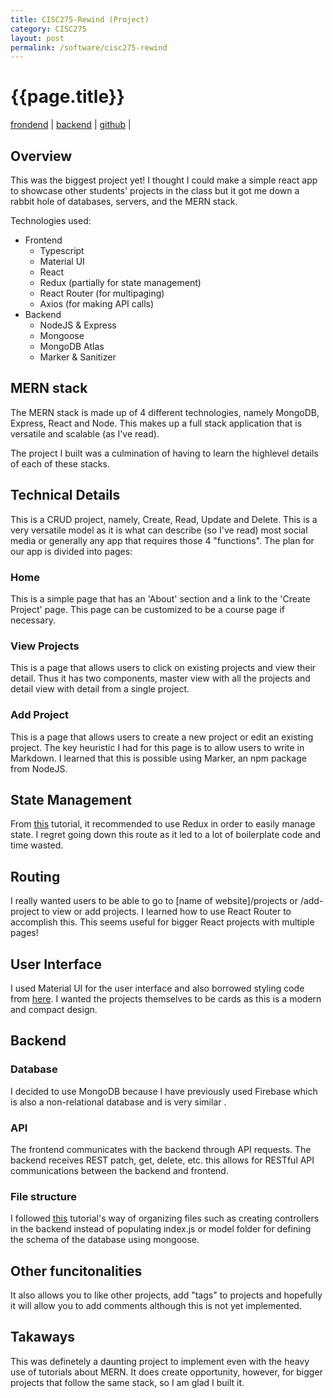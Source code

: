 ```yaml
---
title: CISC275-Rewind (Project)
category: CISC275
layout: post
permalink: /software/cisc275-rewind
---
```

# {{page.title}}
[frondend](https://amanikiruga.github.io/cisc275-rewind/) | 
[backend](https://cisc275-rewind.herokuapp.com/) |
[github](https://github.com/amanikiruga/learn-breeds) | 

## Overview
This was the biggest project yet! I thought I could make a simple react app to showcase other students' projects in the class but it got me down a rabbit hole of databases, servers, and the MERN stack. 

Technologies used: 
* Frontend
  * Typescript
  * Material UI
  * React
  * Redux (partially for state management)
  * React Router (for multipaging)
  * Axios (for making API calls)
* Backend
  * NodeJS & Express
  * Mongoose 
  * MongoDB Atlas
  * Marker & Sanitizer


## MERN stack
The MERN stack is made up of 4 different technologies, namely MongoDB, Express, React and Node. This makes up a full stack application that is versatile and scalable (as I've read). 

The project I built was a culmination of having to learn the highlevel details of each of these stacks. 

## Technical Details
This is a CRUD project, namely, Create, Read, Update and Delete. This is a very versatile model as it is what can describe (so I've read) most social media or generally any app that requires those 4 "functions". The plan for our app is divided into pages: 

### Home
This is a simple page that has an 'About' section and a link to the 'Create Project' page. This page can be customized to be a course page if necessary. 

### View Projects
This is a page that allows users to click on existing projects and view their detail. Thus it has two components, master view with all the projects and detail view with detail from a single project. 

### Add Project
This is a page that allows users to create a new project or edit an existing project. The key heuristic I had for this page is to allow users to write in Markdown. I learned that this is possible using Marker, an npm package from NodeJS. 

## State Management
From [this](https://www.youtube.com/watch?v=ngc9gnGgUdA&t=1676s&ab_channel=JavaScriptMastery) tutorial, it recommended to use Redux in order to easily manage state. I regret going down this route as it led to a lot of boilerplate code and time wasted. 

## Routing
I really wanted users to be able to go to [name of website]/projects or /add-project to view or add projects. I learned how to use React Router to accomplish this. This seems useful for bigger React projects with multiple pages! 

## User Interface
I used Material UI for the user interface and also borrowed styling code from [here](https://www.youtube.com/watch?v=ngc9gnGgUdA&t=1676s&ab_channel=JavaScriptMastery). I wanted the projects themselves to be cards as this is a modern and compact design. 

## Backend 
### Database
I decided to use MongoDB because I have previously used Firebase which is also a non-relational database and is very similar . 

### API
The frontend communicates with the backend through API requests. The backend receives REST patch, get, delete, etc. this allows for RESTful API communications between the backend and frontend. 

### File structure
I followed [this](https://www.youtube.com/watch?v=ngc9gnGgUdA&t=1676s&ab_channel=JavaScriptMastery) tutorial's way of organizing files such as creating controllers in the backend instead of populating index.js or model folder for defining the schema of the database using mongoose. 

## Other funcitonalities
It also allows you to like other projects, add "tags" to projects and hopefully it will allow you to add comments although this is not yet implemented. 


## Takaways
This was definetely a daunting project to implement even with the heavy use of tutorials about MERN. It does create opportunity, however, for bigger projects that follow the same stack, so I am glad I built it.  